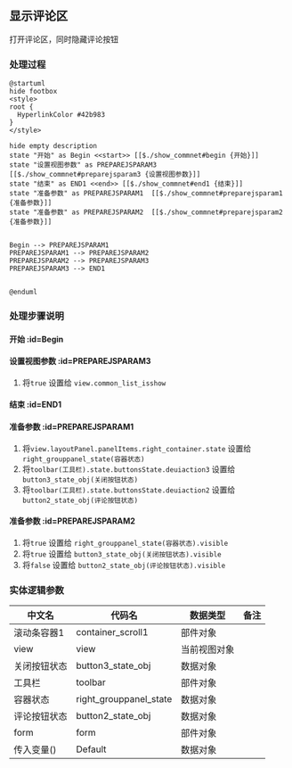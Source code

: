 ## 显示评论区 <!-- {docsify-ignore-all} -->

   打开评论区，同时隐藏评论按钮

### 处理过程

```plantuml
@startuml
hide footbox
<style>
root {
  HyperlinkColor #42b983
}
</style>

hide empty description
state "开始" as Begin <<start>> [[$./show_commnet#begin {开始}]]
state "设置视图参数" as PREPAREJSPARAM3  [[$./show_commnet#preparejsparam3 {设置视图参数}]]
state "结束" as END1 <<end>> [[$./show_commnet#end1 {结束}]]
state "准备参数" as PREPAREJSPARAM1  [[$./show_commnet#preparejsparam1 {准备参数}]]
state "准备参数" as PREPAREJSPARAM2  [[$./show_commnet#preparejsparam2 {准备参数}]]


Begin --> PREPAREJSPARAM1
PREPAREJSPARAM1 --> PREPAREJSPARAM2
PREPAREJSPARAM2 --> PREPAREJSPARAM3
PREPAREJSPARAM3 --> END1


@enduml
```


### 处理步骤说明

#### 开始 :id=Begin




#### 设置视图参数 :id=PREPAREJSPARAM3



1. 将`true` 设置给  `view.common_list_isshow`

#### 结束 :id=END1




#### 准备参数 :id=PREPAREJSPARAM1



1. 将`view.layoutPanel.panelItems.right_container.state` 设置给  `right_grouppanel_state(容器状态)`
2. 将`toolbar(工具栏).state.buttonsState.deuiaction3` 设置给  `button3_state_obj(关闭按钮状态)`
3. 将`toolbar(工具栏).state.buttonsState.deuiaction2` 设置给  `button2_state_obj(评论按钮状态)`

#### 准备参数 :id=PREPAREJSPARAM2



1. 将`true` 设置给  `right_grouppanel_state(容器状态).visible`
2. 将`true` 设置给  `button3_state_obj(关闭按钮状态).visible`
3. 将`false` 设置给  `button2_state_obj(评论按钮状态).visible`



### 实体逻辑参数

|    中文名   |    代码名    |  数据类型      |备注 |
| --------| --------| --------  | --------   |
|滚动条容器1|container_scroll1|部件对象||
|view|view|当前视图对象||
|关闭按钮状态|button3_state_obj|数据对象||
|工具栏|toolbar|部件对象||
|容器状态|right_grouppanel_state|数据对象||
|评论按钮状态|button2_state_obj|数据对象||
|form|form|部件对象||
|传入变量(<i class="fa fa-check"/></i>)|Default|数据对象||
